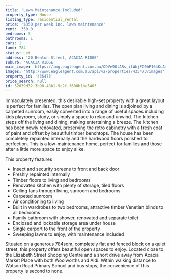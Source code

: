 ```yaml
---
title: 'Lawn Maintenance Included'
property_type: House
listing_type: residential_rental
price: '$350 per week inc. lawn maintenance'
rent: '350.0'
bedrooms: 3
bathrooms: 1
cars: 1
land: 784
status: Let
address: '20 Benton Street, ACACIA RIDGE'
suburb: 'ACACIA RIDGE'
main_image: 'https://img.eagleagent.com.au/ODVe9OlARs_itWhjFC0hP164KcA=/1280x854/smart/https://s3-us-west-2.amazonaws.com/eagleagent-orig/images/6824718/420983586-image-M.jpg'
images: 'http://www.eagleagent.com.au/api/v2/properties/435473/images'
property_id: '435473'
price_search: null
id: 52639d32-3b98-48b1-9c2f-f600b1ba5403
---
```

Immaculately presented, this desirable high-set property with a great layout is perfect for families. The open plan living and dining is adjoined by a carpeted sunroom, easily converted into a range of useful spaces including kids playroom, study, or simply a space to relax and unwind. The kitchen steps off the living and dining, making entertaining a breeze. The kitchen has been newly renovated, preserving the retro cabinetry with a fresh coat of paint and offset by beautiful timber benchtops. The house has been completely repainted internally and the hardwood floors polished to perfection. This is a low-maintenance home, perfect for families and those after a little more space to enjoy alike.

This property features

*  Insect and security screens to front and back door
*  Freshly repainted internally
*  Timber floors to living and bedrooms
*  Renovated kitchen with plenty of storage, tiled floors
*  Ceiling fans through living, sunroom and bedrooms
*  Carpeted sunroom
*  Air conditioning to living
*  Built in wardrobes to two bedrooms, attractive timber Venetian blinds to all bedrooms
*  Family bathroom with shower, renovated and separate toilet
*  Enclosed and lockable storage area under house
*  Single carport to the front of the property
*  Sweeping lawns to enjoy, with maintenance included

Situated on a generous 784sqm, completely flat and fenced block on a quiet street, this property offers beautiful open spaces to enjoy. Located close to the Elizabeth Street Shopping Centre and a short drive away from Acacia Market Place with both Woolworths and Aldi. Within walking distance to Watson Road Primary School and bus stops, the convenience of this property is second to none.
